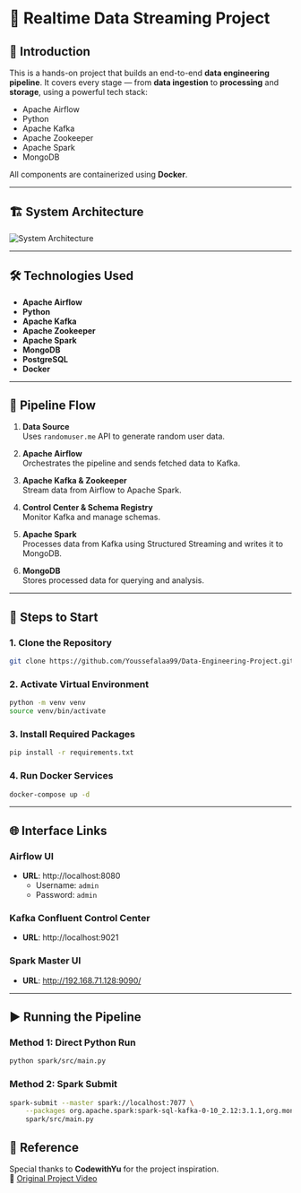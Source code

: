 # 🚀 Realtime Data Streaming Project

## 📘 Introduction

This is a hands-on project that builds an end-to-end **data engineering pipeline**. It covers every stage — from **data ingestion** to **processing** and **storage**, using a powerful tech stack:

- Apache Airflow  
- Python  
- Apache Kafka  
- Apache Zookeeper  
- Apache Spark  
- MongoDB  

All components are containerized using **Docker**.

---

## 🏗️ System Architecture

![System Architecture](image.png)

---

## 🛠️ Technologies Used

- **Apache Airflow**
- **Python**
- **Apache Kafka**
- **Apache Zookeeper**
- **Apache Spark**
- **MongoDB**
- **PostgreSQL**
- **Docker**

---

## 🔄 Pipeline Flow

1. **Data Source**  
    Uses `randomuser.me` API to generate random user data.

2. **Apache Airflow**  
   Orchestrates the pipeline and sends fetched data to Kafka.

3. **Apache Kafka & Zookeeper**  
   Stream data from Airflow to Apache Spark.

4. **Control Center & Schema Registry**  
   Monitor Kafka and manage schemas.

5. **Apache Spark**  
   Processes data from Kafka using Structured Streaming and writes it to MongoDB.

6. **MongoDB**  
   Stores processed data for querying and analysis.

---

## 🚀 Steps to Start

### 1. Clone the Repository

```bash
git clone https://github.com/Youssefalaa99/Data-Engineering-Project.git
```

### 2. Activate Virtual Environment
```bash
python -m venv venv
source venv/bin/activate
```

### 3. Install Required Packages
```bash
pip install -r requirements.txt
```

### 4. Run Docker Services
```bash
docker-compose up -d
```

---

## 🌐 Interface Links
### Airflow UI
- **URL**: http://localhost:8080
  - Username: `admin`
  - Password: `admin`

### Kafka Confluent Control Center
- **URL**: http://localhost:9021

### Spark Master UI
- **URL**: http://192.168.71.128:9090/

---

## ▶️ Running the Pipeline
### Method 1: Direct Python Run
```bash
python spark/src/main.py
```
### Method 2: Spark Submit
```bash
spark-submit --master spark://localhost:7077 \
    --packages org.apache.spark:spark-sql-kafka-0-10_2.12:3.1.1,org.mongodb.spark:mongo-spark-connector_2.12:10.5.0 \
    spark/src/main.py
```

## 📎 Reference

Special thanks to **CodewithYu** for the project inspiration.  
🎥 [Original Project Video](https://www.youtube.com/watch?v=GqAcTrqKcrY&t=1s)